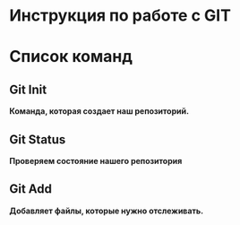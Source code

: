 # Инструкция по работе с GIT 

# Список команд

## Git Init 
**Команда, которая создает наш репозиторий.**

## Git Status
**Проверяем состояние нашего репозитория**

## Git Add 
**Добавляет файлы, которые нужно отслеживать.**
